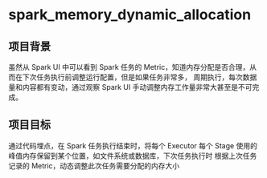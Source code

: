# spark_memory_dynamic_allocation

## 项目背景
虽然从 Spark UI 中可以看到 Spark 任务的 Metric，知道内存分配是否合理，从而在下次任务执行前调整运行配置，但是如果任务非常多，
周期执行，每次数据量和内容都有变动，通过观察 Spark UI 手动调整内存工作量非常大甚至是不可完成。

## 项目目标
通过代码埋点，在 Spark 任务执行结束时，将每个 Executor 每个 Stage 使用的峰值内存保留到某个位置，如文件系统或数据库，下次任务执行时
根据上次任务记录的 Metric，动态调整此次任务需要分配的内存大小